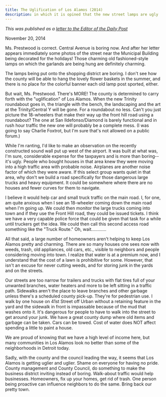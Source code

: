 ```yaml
---
title: The Uglification of Los Alamos (2014)
description: in which it is opined that the new street lamps are ugly
---
```


*This was published as a [letter to the Editor of the Daily Post](http://www.ladailypost.com/content/letter-editor-uglification-los-alamos)*

November 20, 2014

Ms. Prestwood is correct. Central Avenue is boring now. And after her letter appears immediately some photos of the street near the Municipal Building being decorated for the holidays! Those charming old fashioned-style lamps on which the garlands are being hung are definitely charming.
 
The lamps being put onto the shopping district are boring. I don't see how the county will be able to hang the lovely flower baskets in the summer, and there is no place for the colorful banner each old lamp post sported, either.
  
But wait, Ms. Prestwood. There's MORE!  The county is determined to carry forth with the "uglification" of Los Alamos. When the new Trinity roundabout goes in, the triangle with the bench, the landscaping and the art at the Trinity/Central Y will be gone. For a roundabout no less. Can't you just picture the 18-wheelers that make their way up the front hill road using a roundabout? The one at San Ildefonso/Diamond is barely functional and in rush hour traffic the new one will probably be a complete mess. (I was going to say Charlie Foxtrot, but I'm sure that's not allowed on a public forum.)
   
 While I'm ranting, I'd like to make an observation on the recently constructed sound wall put up west of the airport. It was built at what was, I'm sure, considerable expense for the taxpayers and is more than boring--it's ugly. People who bought houses in that area knew they were moving into a high traffic area with probable noise. Airplanes are another noise factor of which they were aware. If this select group wants quiet in that area, why don't we build a road specifically for those dangerous large trucks and heavy equipment. It could be somewhere where there are no houses and fewer curves for them to navigate.
    
I believe it would help car and small truck traffic on the main road. I, for one, am quite anxious when I see an 18-wheeler coming down the main road when I'm going up. We could then monitor the large trucks coming into town and if they use the Front Hill road, they could be issued tickets. I think we have a very capable police force that could be given that task for a while until truckers get the idea. We could then call this second access road something like the "Truck Route." Oh, wait………...
	 
All that said, a large number of homeowners aren't  helping to keep Los Alamos pretty and charming. There are so many houses one sees now with weeds, trash, old appliances, old cars, etc., visible to neighbors and people considering moving into town. I realize that water is at a premium now, and I understand that the cost of a lawn is prohibitive for some. However, that isn't an excuse for never cutting weeds, and for storing junk in the yards and on the streets.  
	  
Our streets are too narrow for trailers and trucks with flat tires full of your unwanted branches, water heaters and more to be left sitting in a traffic path. Sidewalks aren't the place to leave branches and other garbage unless there's a scheduled county pick-up. They're for pedestrian use. I walk by one house on 41st Street off Urban without a retaining feature in the yard and the sidewalk in front is impassable because of the mud that washes onto it. It's dangerous for people to have to walk into the street to get around your junk. We have a great county dump where old items and garbage can be taken. Cars can be towed. Cost of water does NOT affect spending a little to paint a house.
	   
We are proud of knowing that we have a high level of income here, but many communities in Los Alamos look no better than some of the neighborhoods in Detroit today.
	    
Sadly, with the county and the council leading the way, it seems that Los Alamos is getting uglier and uglier. Shame on everyone for having no pride. County management and County Council, do something to make the business district inviting instead of boring. Walk-about traffic would help businesses. Homeowners, fix up your homes, get rid of trash. One person being proactive can influence neighbors to do the same. Bring back our pretty town.
